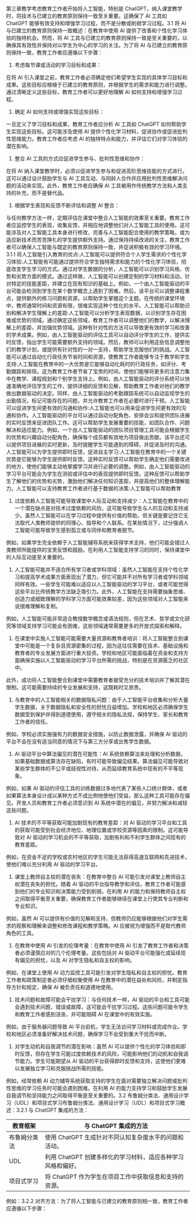 第三章教学考虑教育工作者开始将人工智能，特别是 ChatGPT，纳入课堂教学时，将技术与已建立的教育原则保持一致至关重要。这确保了 AI 工具如 ChatGPT 能够有效支持和增强学习过程，而不是分散或削弱学习过程。3.1 将 AI 与已建立的教育原则保持一致概述：在教育中使用 AI 提供了改善和个性化学习体验的独特机会。然而，将 AI 工具与已建立的教育原则保持一致是至关重要的，以确保其有效性并保持对以学生为中心的学习的关注。为了将 AI 与已建立的教育原则保持一致，教育工作者应遵循以下步骤：

1.  考虑每节课或活动的学习目标和成果：

在将 AI 引入课堂之前，教育工作者必须确定他们希望学生实现的具体学习目标和成果。这些目标应根植于已建立的教育原则，并根据学生的需求和能力进行调整。通过清晰定义这些目标，教育工作者可以更好地理解 AI 如何支持和增强学习过程。

1.  确定 AI 如何支持或增强实现这些目标：

一旦定义了学习目标和成果，教育工作者应分析 AI 工具如 ChatGPT 如何帮助学生实现这些目标。这可能涉及使用 AI 提供个性化学习材料，促进协作或促进批判性思维能力。教育工作者应考虑 AI 的独特特点和能力，并评估它们对学习体验的潜在影响。

1.  整合 AI 工具的方式应促进学生参与、批判性思维和协作：

在将 AI 纳入课堂教学时，必须以促进学生参与和促进高阶思维技能的方式进行。这可以通过设计鼓励学生与 AI 工具互动、与同龄人合作并应用批判性思维解决问题的活动来实现。此外，教育工作者应确保 AI 工具被用作传统教学方法和人类支持的补充，而不是替代品。

1.  根据学生表现和反馈不断评估和调整 AI 整合：

与任何教学方法一样，定期评估在课堂中整合人工智能的效果至关重要。教育工作者应监控学生的表现，收集反馈，并相应地调整他们对人工智能工具的使用。这可能涉及对人工智能工具本身进行修改，完善与人工智能配合使用的教学策略，或为适应新技术而苦苦挣扎的学生提供额外支持。通过保持持续改进的关注，教育工作者可以确保人工智能与既定的教育原则保持一致，并促进积极有效的学习环境。3.1.1 将人工智能引入教育的优点:人工智能可以提供符合个人学生需求的个性化学习体验:人工智能有可能通过提供符合学生独特需求和能力的个性化学习体验，彻底改变学生学习的方式。通过对学生数据的分析，人工智能可以识别学习风格、优势和劣势方面的模式。通过这样做，人工智能可以创建定制的学习材料和活动，针对特定的技能差距，并建立在现有知识的基础上。例如，一个由人工智能驱动的平台可能会检测到学生在某个数学概念上遇到了困难。然后，该平台可以调整课程重点，提供额外的练习问题和资源，以帮助学生掌握这个主题。在传统的课堂环境中，教师通常时间和资源有限，很难实现这种个性化的水平。人工智能可以帮助识别和解决学生理解上的差距:人工智能可以分析学生表现数据，以识别学生存在困难或优势的领域。通过确定这些领域，教育工作者可以调整他们的教学，以解决理解上的差距，并加强优势领域。这种有针对性的方法可以导致更有效的学习和改善的学术成果。例如，由人工智能驱动的评估工具可以自动评分学生的工作，提供实时反馈，指出学生可能需要额外支持的领域。然后，教师可以利用这些信息调整他们的教学计划，或提供有针对性的一对一支持，帮助学生克服他们的挑战。人工智能可以通过自动化行政任务节省时间和资源，使教育工作者能够专注于教学和学生支持:人工智能在教育中的一大优势是它能够自动化耗时的行政任务，如评分、考勤跟踪和排班。这为教育工作者节省了宝贵的时间，使他们能够将更多的注意力集中在教学、课程规划和个别学生支持上。例如，由人工智能驱动的评分系统可以快速准确地评估学生的工作，提供详细的反馈和见解，帮助教育工作者对他们的教学做出数据驱动的决定。同样，由人工智能驱动的考勤跟踪系统可以自动监视学生的出勤情况，标记可能存在的问题，并允许教育工作者在必要时进行干预。人工智能可以促进学生间更有效的沟通和协作:人工智能也可以用来促进学生间更有效的沟通和协作。人工智能驱动的平台可以通过自动分配角色、安排会议和提供团队进展的实时反馈来促进团队工作。这可以帮助学生发展重要的技能，如团队合作、问题解决和适应能力。例如，一个由人工智能驱动的团队项目管理工具可能会根据学生的优势和兴趣自动分配角色，确保每个成员都有效地为项目做出贡献。该平台还可以提供项目进展的实时更新，及时提醒学生可能遇到的障碍，并促进及时的沟通。人工智能可以为学生提供即时反馈，促进自主学习:人工智能在教育中的一个关键优势是它能够为学生提供即时反馈。这种实时反馈可以帮助学生确定他们需要改进的地方，使他们能够主动地掌握学习并进行必要的调整。例如，由人工智能驱动的学习平台可能会为学生在测验或评估中的表现提供即时反馈。这种反馈可以帮助学生了解他们的优势和劣势，激励他们解决任何知识差距，并提高他们的整体理解能力。人工智能可以支持教育工作者进行基于数据的决策:人工智能可以帮助教育

1.  过度依赖人工智能可能导致课堂中人际互动和支持减少：人工智能在教育中的一个潜在缺点是对技术过度依赖的风险，这可能导致学生与人的互动和支持减少。虽然人工智能可以在学习过程中提供有价值的帮助，但关键是要记住它无法取代人类教师提供的同理心、指导和个人联系。在某些情况下，过分强调人工智能可能导致学生感到孤立或与同伴和教育者脱节。

例如，如果学生完全依赖于人工智能辅导系统来获得学术支持，他们可能会错过人类教师所能提供的宝贵反馈和鼓励。在利用人工智能支持学习的同时，保持课堂中的人际互动是至关重要的。

1.  人工智能可能并不适合所有学习者或学科领域：虽然人工智能在支持个性化学习和提高学术成果方面表现出了潜力，但它可能并不对所有学习者或学科领域同样有效。一些学生可能难以适应以人工智能驱动的学习平台，或者可能觉得这些平台比传统教学方法缺乏吸引力。此外，人工智能在支持需要抽象思维、创造力或细致理解的学科学习方面可能效果较差，因为这些领域对人工智能来说很难理解和复制。

例如，人工智能可能非常适合教授数学概念或语法规则，但在艺术、哲学或文化研究等领域支持学习可能会有困难，这些领域通常需要更多的开放式探索和解释。

1.  在课堂中实施人工智能可能需要大量资源和教育者培训：将人工智能整合到课堂中可能是一个复杂且资源密集的过程，因为这往往需要在技术、基础设施和教育者的专业发展方面进行重大投资。学校和地区可能面临着在资金和支持方面确保实施以人工智能驱动的学习平台所需的挑战，特别是在资源匮乏的社区中。

此外，成功将人工智能整合到课堂中需要教育者接受充分的技术培训并了解其潜在限制。这可能需要持续的专业发展和支持，这既耗时又昂贵。

1.  与教育中的人工智能相关的数据隐私问题：由于人工智能平台收集和分析大量学生数据，关于数据隐私和安全性的担忧日益增加。学校和地区必须确保学生数据受到保护并得到道德使用，遵守相关的隐私法规，保持学生、家长和教育工作者的信任。

例如，学校必须实施强有力的数据安全措施，以防止数据泄露，并确保 AI 驱动的平台不会在没有适当同意的情况下与第三方分享或出售学生数据。

1.  AI 驱动平台中算法偏见的潜在可能性：AI 系统依赖算法来处理和分析数据，如果基础数据或算法存在缺陷，有时可能导致偏见结果。算法偏见可能导致对某些学生群体的不公平或歧视性对待，从而延续教育系统中现有的不平等现象。

例如，如果 AI 驱动的评估工具的训练数据过多地代表了某些人口统计群体，或者如果算法本身设计成以某种方式不成比例地使他们受益，那么这种工具可能存在偏见。开发人员和教育工作者必须意识到 AI 系统中潜在的偏见，并努力解决和减轻这些问题。

1.  AI 技术的不平等获取可能加剧现有的教育差距：对 AI 驱动的学习平台和工具的获取可能受到社会经济地位、地理位置或学校资源等因素的限制。这可能导致对 AI 驱动的学习机会的不平等获取，加剧有利和不利学生群体之间现有的教育差距。

例如，在资金不足的学校或农村地区的学生可能无法获得高速互联网和先进技术，使他们难以充分利用 AI 驱动的学习平台。

1.  课堂上教师自主权的潜在丧失：在教育中整合 AI 可能引发对课堂上教师自主权潜在丧失的担忧。随着 AI 驱动的平台指导教学和评估，教育工作者可能感到他们的专业知识和决策能力受到削弱。在利用 AI 的能力和保持教师自主权之间取得平衡至关重要，确保教育工作者能够继续在课堂上行使其专业判断和专业知识。

例如，虽然 AI 可以提供有价值的见解和支持，但教师仍应能够根据他们对学生需求的观察和理解来调整和修改课程和教学策略。AI 应被视为增强而不是取代教师角色的工具。

1.  在教育中使用 AI 引发的伦理考量：在教育中使用 AI 引发了教育工作者和决策者必须谨慎应对的几个伦理考量。这些包括对 AI 驱动平台可能强化或延续现有偏见的担忧，以及 AI 对学生隐私和自主权的影响。

例如，在课堂上使用 AI 动力监控工具可能引发对学生隐私和自主权的担忧。教育工作者和政策制定者必须仔细权衡使用 AI 在教育中的潜在益处和风险，并制定指导方针和规定，确保 AI 被负责任和道德地使用。

1.  技术问题和故障可能会干扰学习：与任何技术一样，AI 驱动的平台和工具可能会遇到技术问题、错误或故障，这可能会干扰学习过程。这些问题可能令学生和教育工作者感到沮丧，并可能阻碍 AI 在课堂中的有效实施。

例如，由于服务器问题导致 AI 平台宕机，学生无法访问学习材料或完成作业。学校和地区必须准备好解决技术问题，确保学习不会受到重大干扰而中断。

1.  对学生动机和自我调节的潜在影响：虽然 AI 可以提供个性化的学习体验和即时反馈，但存在学生可能过度依赖技术的风险，可能影响他们的动机和自我调节能力。学生可能期望从 AI 驱动的平台获得即时反馈和支持，这使他们更难以发展独立学习和克服挑战所需的技能。

例如，经常依赖 AI 动力辅导系统获取支持的学生在面对需要独立解决问题或批判性思维的学习任务时可能会遇到困难。在利用 AI 的能力支持学习和鼓励学生发展自我调节和坚持能力之间取得平衡是至关重要的。3.2 布鲁姆分类法、通用设计学习（UDL）和项目式学习布鲁姆分类法、通用设计学习（UDL）和项目式学习概述：3.2.1 与 ChatGPT 集成的方法：

| 教育框架 | 与 ChatGPT 集成的方法 |
| --- | --- |
| 布鲁姆分类法 | 使用 ChatGPT 生成针对不同认知复杂度水平的问题和活动。 |
| UDL | 利用 ChatGPT 创建多样化的学习材料，适应各种学习风格和偏好。 |
| 项目式学习 | 将 ChatGPT 作为学生在项目工作中获取信息和支持的资源。 |

例如：3.2.2 对齐方法：为了将人工智能与已建立的教育原则相一致，教育工作者应遵循以下步骤：
